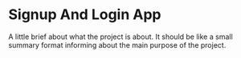 <h1>Signup And Login App</h1>
A little brief about what the project is about. It should be like a small summary format informing about the main purpose of the project.

